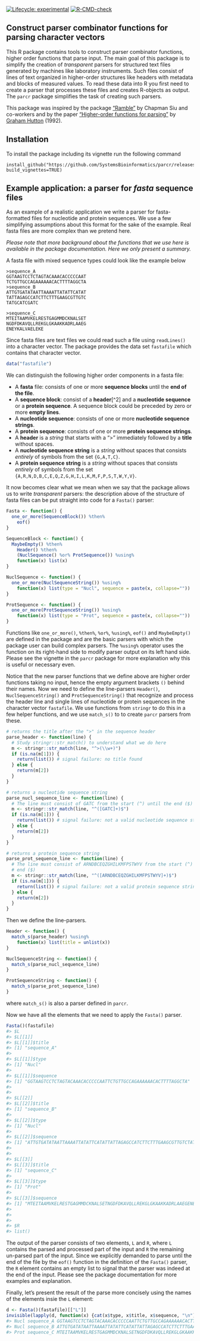 
<!-- README.md is generated from README.Rmd. Edit README.Rmd -->
<!-- badges: start -->

[![Lifecycle:
experimental](https://img.shields.io/badge/lifecycle-experimental-orange.svg)](https://lifecycle.r-lib.org/articles/stages.html#experimental)
[![R-CMD-check](https://github.com/SystemsBioinformatics/parcr/actions/workflows/R-CMD-check.yaml/badge.svg)](https://github.com/SystemsBioinformatics/parcr/actions/workflows/R-CMD-check.yaml)
<!-- badges: end -->

## Construct parser combinator functions for parsing character vectors

This R package contains tools to construct parser combinator functions,
higher order functions that parse input. The main goal of this package
is to simplify the creation of *transparent* parsers for structured text
files generated by machines like laboratory instruments. Such files
consist of lines of text organized in higher-order structures like
headers with metadata and blocks of measured values. To read these data
into R you first need to create a parser that processes these files and
creates R-objects as output. The `parcr` package simplifies the task of
creating such parsers.

This package was inspired by the package
[“Ramble”](https://github.com/chappers/Ramble) by Chapman Siu and
co-workers and by the paper [“Higher-order functions for
parsing”](https://doi.org/10.1017/S0956796800000411) by [Graham
Hutton](https://orcid.org/0000-0001-9584-5150) (1992).

## Installation

To install the package including its vignette run the following command

    install_github("https://github.com/SystemsBioinformatics/parcr/releases/latest", build_vignettes=TRUE)

## Example application: a parser for *fasta* sequence files

As an example of a realistic application we write a parser for
fasta-formatted files for nucleotide and protein sequences. We use a few
simplifying assumptions about this format for the sake of the example.
Real fasta files are more complex than we pretend here.

*Please note that more background about the functions that we use here
is available in the package documentation. Here we only present a
summary.*

A fasta file with mixed sequence types could look like the example below

    >sequence_A
    GGTAAGTCCTCTAGTACAAACACCCCCAAT
    TCTGTTGCCAGAAAAAACACTTTTAGGCTA
    >sequence_B
    ATTGTGATATAATTAAAATTATATTCATAT
    TATTAGAGCCATCTTCTTTGAAGCGTTGTC
    TATGCATCGATC

    >sequence_C
    MTEITAAMVKELRESTGAGMMDCKNALSET
    NGDFDKAVQLLREKGLGKAAKKADRLAAEG
    ENEYKALVAELEKE

Since fasta files are text files we could read such a file using
`readLines()` into a character vector. The package provides the data set
`fastafile` which contains that character vector.

``` r
data("fastafile")
```

We can distinguish the following higher order components in a fasta
file:

- A **fasta** file: consists of one or more **sequence blocks** until
  the **end of the file**.
- A **sequence block**: consist of a **header**\[^2\] and a **nucleotide
  sequence** or a **protein sequence**. A sequence block could be
  preceded by zero or more **empty lines**.
- A **nucleotide sequence**: consists of one or more **nucleotide
  sequence strings**.
- A **protein sequence**: consists of one or more **protein sequence
  strings**.
- A **header** is a *string* that starts with a “\>” immediately
  followed by a **title** without spaces.
- A **nucleotide sequence string** is a *string* without spaces that
  consists *entirely* of symbols from the set `{G,A,T,C}`.
- A **protein sequence string** is a *string* without spaces that
  consists *entirely* of symbols from the set
  `{A,R,N,D,B,C,E,Q,Z,G,H,I,L,K,M,F,P,S,T,W,Y,V}`.

It now becomes clear what we mean when we say that the package allows us
to write *transparent* parsers: the description above of the structure
of fasta files can be put straight into code for a `Fasta()` parser:

``` r
Fasta <- function() {
  one_or_more(SequenceBlock()) %then%
    eof()
}

SequenceBlock <- function() {
  MaybeEmpty() %then% 
    Header() %then% 
    (NuclSequence() %or% ProtSequence()) %using%
    function(x) list(x)
}

NuclSequence <- function() {
  one_or_more(NuclSequenceString()) %using% 
    function(x) list(type = "Nucl", sequence = paste(x, collapse=""))
}

ProtSequence <- function() {
  one_or_more(ProtSequenceString()) %using% 
    function(x) list(type = "Prot", sequence = paste(x, collapse=""))
}
```

Functions like `one_or_more()`, `%then%`, `%or%`, `%using%`, `eof()` and
`MaybeEmpty()` are defined in the package and are the basic parsers with
which the package user can build complex parsers. The `%using%` operator
uses the function on its right-hand side to modify parser output on its
left hand side. Please see the vignette in the `parcr` package for more
explanation why this is useful or necessary even.

Notice that the new parser functions that we define above are higher
order functions taking no input, hence the empty argument brackets `()`
behind their names. Now we need to define the line-parsers `Header()`,
`NuclSequenceString()` and `ProtSequenceString()` that recognize and
process the header line and single lines of nucleotide or protein
sequences in the character vector `fastafile`. We use functions from
`stringr` to do this in a few helper functions, and we use `match_s()`
to to create `parcr` parsers from these.

``` r
# returns the title after the ">" in the sequence header
parse_header <- function(line) {
  # Study stringr::str_match() to understand what we do here
  m <- stringr::str_match(line, "^>(\\w+)")
  if (is.na(m[1])) {
    return(list()) # signal failure: no title found
  } else {
    return(m[2])
  }
}

# returns a nucleotide sequence string
parse_nucl_sequence_line <- function(line) {
  # The line must consist of GATC from the start (^) until the end ($)
  m <- stringr::str_match(line, "^([GATC]+)$")
  if (is.na(m[1])) {
    return(list()) # signal failure: not a valid nucleotide sequence string
  } else {
    return(m[2])
  }
}

# returns a protein sequence string
parse_prot_sequence_line <- function(line) {
  # The line must consist of ARNDBCEQZGHILKMFPSTWYV from the start (^) until the
  # end ($)
  m <- stringr::str_match(line, "^([ARNDBCEQZGHILKMFPSTWYV]+)$")
  if (is.na(m[1])) {
    return(list()) # signal failure: not a valid protein sequence string
  } else {
    return(m[2])
  }
}
```

Then we define the line-parsers.

``` r
Header <- function() {
  match_s(parse_header) %using% 
    function(x) list(title = unlist(x))
}

NuclSequenceString <- function() {
  match_s(parse_nucl_sequence_line)
}

ProtSequenceString <- function() {
  match_s(parse_prot_sequence_line)
}
```

where `match_s()` is also a parser defined in `parcr`.

Now we have all the elements that we need to apply the `Fasta()` parser.

``` r
Fasta()(fastafile)
#> $L
#> $L[[1]]
#> $L[[1]]$title
#> [1] "sequence_A"
#> 
#> $L[[1]]$type
#> [1] "Nucl"
#> 
#> $L[[1]]$sequence
#> [1] "GGTAAGTCCTCTAGTACAAACACCCCCAATTCTGTTGCCAGAAAAAACACTTTTAGGCTA"
#> 
#> 
#> $L[[2]]
#> $L[[2]]$title
#> [1] "sequence_B"
#> 
#> $L[[2]]$type
#> [1] "Nucl"
#> 
#> $L[[2]]$sequence
#> [1] "ATTGTGATATAATTAAAATTATATTCATATTATTAGAGCCATCTTCTTTGAAGCGTTGTCTATGCATCGATC"
#> 
#> 
#> $L[[3]]
#> $L[[3]]$title
#> [1] "sequence_C"
#> 
#> $L[[3]]$type
#> [1] "Prot"
#> 
#> $L[[3]]$sequence
#> [1] "MTEITAAMVKELRESTGAGMMDCKNALSETNGDFDKAVQLLREKGLGKAAKKADRLAAEGENEYKALVAELEKE"
#> 
#> 
#> 
#> $R
#> list()
```

The output of the parser consists of two elements, `L` and `R`, where
`L` contains the parsed and processed part of the input and `R` the
remaining un-parsed part of the input. Since we explicitly demanded to
parse until the end of the file by the `eof()` function in the
definition of the `Fasta()` parser, the `R` element contains an empty
list to signal that the parser was indeed at the end of the input.
Please see the package documentation for more examples and explanation.

Finally, let’s present the result of the parse more concisely using the
names of the elements insie the `L` element:

``` r
d <- Fasta()(fastafile)[["L"]]
invisible(lapply(d, function(x) {cat(x$type, x$title, x$sequence, "\n")}))
#> Nucl sequence_A GGTAAGTCCTCTAGTACAAACACCCCCAATTCTGTTGCCAGAAAAAACACTTTTAGGCTA 
#> Nucl sequence_B ATTGTGATATAATTAAAATTATATTCATATTATTAGAGCCATCTTCTTTGAAGCGTTGTCTATGCATCGATC 
#> Prot sequence_C MTEITAAMVKELRESTGAGMMDCKNALSETNGDFDKAVQLLREKGLGKAAKKADRLAAEGENEYKALVAELEKE
```
